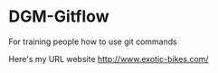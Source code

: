 # DGM-Gitflow
For training people how to use git commands
 
Here's my URL website
http://www.exotic-bikes.com/